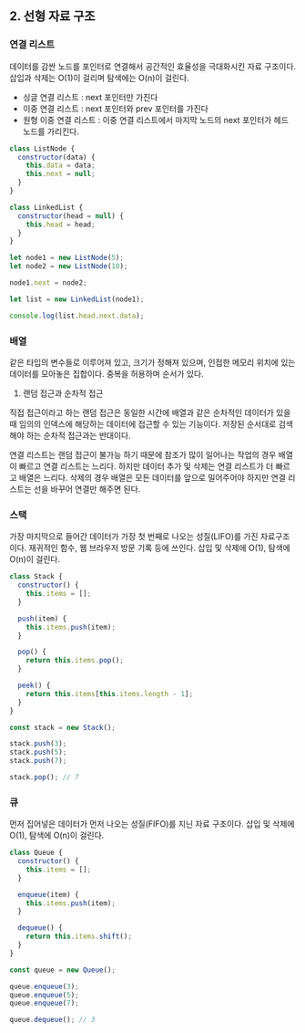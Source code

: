 ## 2. 선형 자료 구조

### 연결 리스트

데이터를 감싼 노드를 포인터로 연결해서 공간적인 효율성을 극대화시킨 자료 구조이다.
삽입과 삭제는 O(1)이 걸리며 탐색에는 O(n)이 걸린다.

- 싱글 연결 리스트 : next 포인터만 가진다
- 이중 연결 리스트 : next 포인터와 prev 포인터를 가진다
- 원형 이중 연결 리스트 : 이중 연결 리스트에서 마지막 노드의 next 포인터가 헤드 노드를 가리킨다.

```js
class ListNode {
  constructor(data) {
    this.data = data;
    this.next = null;
  }
}

class LinkedList {
  constructor(head = null) {
    this.head = head;
  }
}

let node1 = new ListNode(5);
let node2 = new ListNode(10);

node1.next = node2;

let list = new LinkedList(node1);

console.log(list.head.next.data);
```

### 배열

같은 타입의 변수들로 이루어져 있고, 크기가 정해져 있으며, 인접한 메모리 위치에 있는 데이터를 모아놓은 집합이다. 중복을 허용하며 순서가 있다.

1. 랜덤 접근과 순차적 접근

직접 접근이라고 하는 랜덤 접근은 동일한 시간에 배열과 같은 순차적인 데이터가 있을 때 임의의 인덱스에 해당하는 데이터에 접근할 수 있는 기능이다.
저장된 순서대로 검색해야 하는 순차적 접근과는 반대이다.

연결 리스트는 랜덤 접근이 불가능 하기 때문에 참조가 많이 일어나는 작업의 경우 배열이 빠르고 연결 리스트는 느리다.
하지만 데이터 추가 및 삭제는 연결 리스트가 더 빠르고 배열은 느리다.
삭제의 경우 배열은 모든 데이터를 앞으로 밀어주어야 하지만 연결 리스트는 선을 바꾸어 연결만 해주면 된다.

### 스택

가장 마지막으로 들어간 데이터가 가장 첫 번째로 나오는 성질(LIFO)를 가진 자료구조이다.
재귀적인 함수, 웹 브라우저 방문 기록 등에 쓰인다.
삽입 및 삭제에 O(1), 탐색에 O(n)이 걸린다.

```js
class Stack {
  constructor() {
    this.items = [];
  }

  push(item) {
    this.items.push(item);
  }

  pop() {
    return this.items.pop();
  }

  peek() {
    return this.items[this.items.length - 1];
  }
}

const stack = new Stack();

stack.push(3);
stack.push(5);
stack.push(7);

stack.pop(); // 7
```

### 큐

먼저 집어넣은 데이터가 먼저 나오는 성질(FIFO)를 지닌 자료 구조이다.
삽입 및 삭제에 O(1), 탐색에 O(n)이 걸린다.

```js
class Queue {
  constructor() {
    this.items = [];
  }

  enqueue(item) {
    this.items.push(item);
  }

  dequeue() {
    return this.items.shift();
  }
}

const queue = new Queue();

queue.enqueue(3);
queue.enqueue(5);
queue.enqueue(7);

queue.dequeue(); // 3
```
